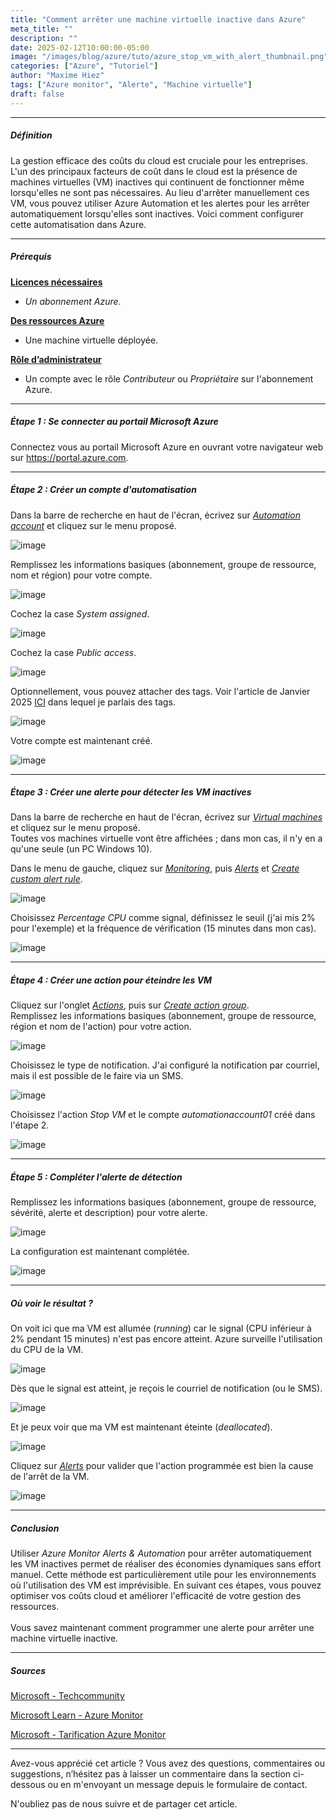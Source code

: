 ```yaml
---
title: "Comment arrêter une machine virtuelle inactive dans Azure"
meta_title: ""
description: ""
date: 2025-02-12T10:00:00-05:00
image: "/images/blog/azure/tuto/azure_stop_vm_with_alert_thumbnail.png"
categories: ["Azure", "Tutoriel"]
author: "Maxime Hiez"
tags: ["Azure monitor", "Alerte", "Machine virtuelle"]
draft: false
---
```

---

##### Définition
La gestion efficace des coûts du cloud est cruciale pour les entreprises. L'un des principaux facteurs de coût dans le cloud est la présence de machines virtuelles (VM) inactives qui continuent de fonctionner même lorsqu'elles ne sont pas nécessaires. Au lieu d'arrêter manuellement ces VM, vous pouvez utiliser Azure Automation et les alertes pour les arrêter automatiquement lorsqu'elles sont inactives. Voici comment configurer cette automatisation dans Azure.

---

##### Prérequis
**<u>Licences nécessaires</u>**
- *Un abonnement Azure*.

**<u>Des ressources Azure</u>**
- Une machine virtuelle déployée.

**<u>Rôle d’administrateur</u>**
- Un compte avec le rôle *Contributeur* ou *Propriétaire* sur l'abonnement Azure.

---

##### Étape 1 : Se connecter au portail Microsoft Azure
Connectez vous au portail Microsoft Azure en ouvrant votre navigateur web sur https://portal.azure.com.

---

##### Étape 2 : Créer un compte d'automatisation
Dans la barre de recherche en haut de l'écran, écrivez sur *<u>Automation account</u>* et cliquez sur le menu proposé.

![image](/images/blog/azure/tuto/azure_stop_vm_with_alert_001.png)

Remplissez les informations basiques (abonnement, groupe de ressource, nom et région) pour votre compte.

![image](/images/blog/azure/tuto/azure_stop_vm_with_alert_002.png)

Cochez la case *System assigned*.

![image](/images/blog/azure/tuto/azure_stop_vm_with_alert_003.png)

Cochez la case *Public access*.

![image](/images/blog/azure/tuto/azure_stop_vm_with_alert_004.png)

Optionnellement, vous pouvez attacher des tags. Voir l'article de Janvier 2025 [ICI](https://maxime.hiez.ca/blog/2025-01-24-azure-add-tags-vm) dans lequel je parlais des tags.

![image](/images/blog/azure/tuto/azure_stop_vm_with_alert_005.png)

Votre compte est maintenant créé.

![image](/images/blog/azure/tuto/azure_stop_vm_with_alert_006.png)

---

##### Étape 3 : Créer une alerte pour détecter les VM inactives
Dans la barre de recherche en haut de l'écran, écrivez sur *<u>Virtual machines</u>* et cliquez sur le menu proposé.<br/>
Toutes vos machines virtuelle vont être affichées ; dans mon cas, il n'y en a qu'une seule (un PC Windows 10).

Dans le menu de gauche, cliquez sur *<u>Monitoring</u>*, puis *<u>Alerts</u>* et *<u>Create custom alert rule</u>*.

![image](/images/blog/azure/tuto/azure_stop_vm_with_alert_007.png)

Choisissez *Percentage CPU* comme signal, définissez le seuil (j'ai mis 2% pour l'exemple) et la fréquence de vérification (15 minutes dans mon cas).

![image](/images/blog/azure/tuto/azure_stop_vm_with_alert_008.png)

---

##### Étape 4 : Créer une action pour éteindre les VM
Cliquez sur l'onglet *<u>Actions</u>*, puis sur *<u>Create action group</u>*.<br/>
Remplissez les informations basiques (abonnement, groupe de ressource, région et nom de l'action) pour votre action.

![image](/images/blog/azure/tuto/azure_stop_vm_with_alert_009.png)

Choisissez le type de notification. J'ai configuré la notification par courriel, mais il est possible de le faire via un SMS.

![image](/images/blog/azure/tuto/azure_stop_vm_with_alert_010.png)

Choisissez l'action *Stop VM* et le compte *automationaccount01* créé dans l'étape 2.

![image](/images/blog/azure/tuto/azure_stop_vm_with_alert_011.png)

---

##### Étape 5 : Compléter l'alerte de détection
Remplissez les informations basiques (abonnement, groupe de ressource, sévérité, alerte et description) pour votre alerte.

![image](/images/blog/azure/tuto/azure_stop_vm_with_alert_012.png)

La configuration est maintenant complétée.

![image](/images/blog/azure/tuto/azure_stop_vm_with_alert_013.png)

---

##### Où voir le résultat ?
On voit ici que ma VM est allumée (*running*) car le signal (CPU inférieur à 2% pendant 15 minutes) n'est pas encore atteint. Azure surveille l'utilisation du CPU de la VM.

![image](/images/blog/azure/tuto/azure_stop_vm_with_alert_014.png)

Dès que le signal est atteint, je reçois le courriel de notification (ou le SMS).

![image](/images/blog/azure/tuto/azure_stop_vm_with_alert_015.png)

Et je peux voir que ma VM est maintenant éteinte (*deallocated*).

![image](/images/blog/azure/tuto/azure_stop_vm_with_alert_016.png)

Cliquez sur *<u>Alerts</u>* pour valider que l'action programmée est bien la cause de l'arrêt de la VM.

![image](/images/blog/azure/tuto/azure_stop_vm_with_alert_017.png)

---

##### Conclusion
Utiliser *Azure Monitor Alerts & Automation* pour arrêter automatiquement les VM inactives permet de réaliser des économies dynamiques sans effort manuel. Cette méthode est particulièrement utile pour les environnements où l'utilisation des VM est imprévisible. En suivant ces étapes, vous pouvez optimiser vos coûts cloud et améliorer l'efficacité de votre gestion des ressources.<br/><br/>
Vous savez maintenant comment programmer une alerte pour arrêter une machine virtuelle inactive.

---

##### Sources
[Microsoft - Techcommunity](https://techcommunity.microsoft.com/blog/startupsatmicrosoftblog/how-to-automatically-shut-down-idle-vms-in-azure/4376055)

[Microsoft Learn - Azure Monitor](https://learn.microsoft.com/fr-ca/azure/azure-monitor/alerts/alerts-overview)

[Microsoft - Tarification Azure Monitor](https://azure.microsoft.com/fr-ca/pricing/details/monitor)

---


Avez-vous apprécié cet article ? Vous avez des questions, commentaires ou suggestions, n’hésitez pas à laisser un commentaire dans la section ci-dessous ou en m'envoyant un message depuis le formulaire de contact.

N'oubliez pas de nous suivre et de partager cet article.
